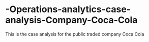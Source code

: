 # -Operations-analytics-case-analysis-Company-Coca-Cola
This is the case analysis for the public traded company Coca Cola
